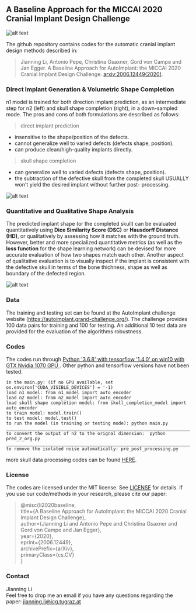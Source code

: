 ## A Baseline Approach for the MICCAI 2020 Cranial Implant Design Challenge

![alt text](https://github.com/Jianningli/autoimplant/blob/master/images/teaser1.png)

The github repository contains codes for the automatic cranial implant design methods described in:

> Jianning Li, Antonio Pepe, Christina Gsaxner, Gord von Campe and Jan Egger. A Baseline Approach for AutoImplant: the MICCAI 2020 Cranial Implant Design Challenge. [arxiv:2006.12449(2020)](https://arxiv.org/abs/2006.12449).

### Direct Implant Generation & Volumetric Shape Completion
n1 model is trained for both direction implant prediction, as an intermediate step for n2 (left) and skull shape completion (right), in a down-sampled mode.
The pros and cons of both formulations are described as follows:

> direct implant prediction

* insensitive to the shape/position of the defects.
* cannot generalize well to varied defects (defects shape, position).
* can produce clean/high-quality implants directly.

> skull shape completion

* can generalize well to varied defects (defects shape, position).
* the subtraction of the defective skull from the completed skull USUALLY won't yield the desired implant without further post- processing.

![alt text](https://github.com/Jianningli/autoimplant/blob/master/images/illustration.png)

### Quantitative and Qualitative Shape Analysis
The predicted implant shape (or the completed skull) can be evaluated quantitatively using **Dice Similarity Score (DSC)** or **Hausdorff Distance (HD)**, or qualitatively by assessing how it matches with the ground truth. However, better and more specialized quantitative metrics (as well as the **loss function** for the shape learning network) can be devised for more accurate evaluation of how two shapes match each other. Another aspect of qualitative evaluation is to visually inspect if the implant is consistent with the defective skull in terms of the bone thichness, shape as well as boundary of the defected region. 

![alt text](https://github.com/Jianningli/autoimplant/blob/master/images/match.png)

### Data
The training and testing set can be found at the AutoImplant challenge website (https://autoimplant.grand-challenge.org/).
The challenge provides 100 data pairs for training and 100 for testing. An additional 10 test data are provided for the evaluation of the algorithms robustness.    


### Codes
The codes run through <ins> Python '3.6.8' with tensorflow '1.4.0' on win10 with GTX Nvidia 1070 GPU </ins>. Other python and tensorflow versions have not been tested.

```
in the main.py: (if no GPU available, set os.environ['CUDA_VISIBLE_DEVICES'] = '-1)
load n1 model: from n1_model import auto_encoder  
load n2 model: from n2_model import auto_encoder
load skull shape completion model: from skull_completion_model import auto_encoder
to train model: model.train()
to test model: model.test()
to run the model (in training or testing mode): python main.py
__________________________________________________________________________________________
to convert the output of n2 to the orignal dimension:  python pred_2_org.py
__________________________________________________________________________________________
to remove the isolated noise automatically: pre_post_processing.py
```
more skull data processing codes can be found [HERE](https://github.com/Jianningli/autoimplant/tree/master/skull-processing).

### License
The codes are licensed under the MIT license. See [LICENSE](https://github.com/Jianningli/autoimplant/blob/master/LICENSE) for details.
If you use our code/methods in your research, please cite our paper:

> @misc{li2020baseline,  
    title={A Baseline Approach for AutoImplant: the MICCAI 2020 Cranial Implant Design Challenge},  
    author={Jianning Li and Antonio Pepe and Christina Gsaxner and Gord von Campe and Jan Egger},  
    year={2020},  
    eprint={2006.12449},  
    archivePrefix={arXiv},  
    primaryClass={cs.CV}  
}

### Contact
Jianning Li    
Feel free to drop me an email if you have any questions regarding the paper: <ins>jianning.li@icg.tugraz.at</ins>




